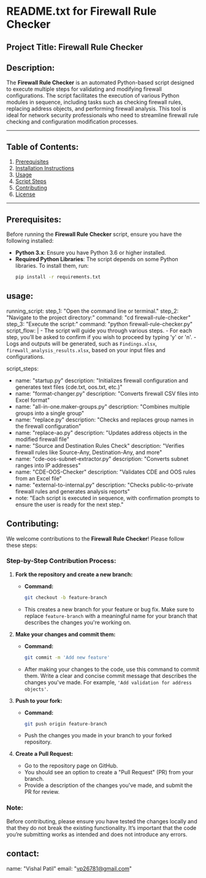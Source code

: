 # README.txt for Firewall Rule Checker

## Project Title: **Firewall Rule Checker**

## Description:
The **Firewall Rule Checker** is an automated Python-based script designed to execute multiple steps for validating and modifying firewall configurations. The script facilitates the execution of various Python modules in sequence, including tasks such as checking firewall rules, replacing address objects, and performing firewall analysis. This tool is ideal for network security professionals who need to streamline firewall rule checking and configuration modification processes.

---

## Table of Contents:
1. [Prerequisites](#prerequisites)
2. [Installation Instructions](#installation-instructions)
3. [Usage](#usage)
4. [Script Steps](#script-steps)
5. [Contributing](#contributing)
6. [License](#license)

---

## Prerequisites:
Before running the **Firewall Rule Checker** script, ensure you have the following installed:

- **Python 3.x**: Ensure you have Python 3.6 or higher installed.
- **Required Python Libraries**: The script depends on some Python libraries. To install them, run:
  ```bash
  pip install -r requirements.txt

## usage:
  running_script:
    step_1: "Open the command line or terminal."
    step_2: "Navigate to the project directory:"
      command: "cd firewall-rule-checker"
    step_3: "Execute the script:"
      command: "python firewall-rule-checker.py"
  script_flow: |
    - The script will guide you through various steps.
    - For each step, you’ll be asked to confirm if you wish to proceed by typing 'y' or 'n'.
    - Logs and outputs will be generated, such as `Findings.xlsx`, `firewall_analysis_results.xlsx`, based on your input files and configurations.


script_steps:
  - name: "startup.py"          description: "Initializes firewall configuration and generates text files (cde.txt, oos.txt, etc.)"
  - name: "format-changer.py"    description: "Converts firewall CSV files into Excel format"
  - name: "all-in-one.maker-groups.py" description: "Combines multiple groups into a single group"
  - name: "replace.py"           description: "Checks and replaces group names in the firewall configuration"
  - name: "replace-ao.py"        description: "Updates address objects in the modified firewall file"
  - name: "Source and Destination Rules Check" description: "Verifies firewall rules like Source-Any, Destination-Any, and more"
  - name: "cde-oos-subnet-extractor.py" description: "Converts subnet ranges into IP addresses"
  - name: "CDE-OOS-Checker"     description: "Validates CDE and OOS rules from an Excel file"
  - name: "external-to-internal.py" description: "Checks public-to-private firewall rules and generates analysis reports"
  - note: "Each script is executed in sequence, with confirmation prompts to ensure the user is ready for the next step."




## Contributing:

We welcome contributions to the **Firewall Rule Checker**! Please follow these steps:

### Step-by-Step Contribution Process:

1. **Fork the repository and create a new branch:**
   - **Command:**
     ```bash
     git checkout -b feature-branch
     ```
   - This creates a new branch for your feature or bug fix. Make sure to replace `feature-branch` with a meaningful name for your branch that describes the changes you're working on.

2. **Make your changes and commit them:**
   - **Command:**
     ```bash
     git commit -m 'Add new feature'
     ```
   - After making your changes to the code, use this command to commit them. Write a clear and concise commit message that describes the changes you've made. For example, `'Add validation for address objects'`.

3. **Push to your fork:**
   - **Command:**
     ```bash
     git push origin feature-branch
     ```
   - Push the changes you made in your branch to your forked repository.

4. **Create a Pull Request:**
   - Go to the repository page on GitHub.
   - You should see an option to create a "Pull Request" (PR) from your branch.
   - Provide a description of the changes you've made, and submit the PR for review.

### Note:
Before contributing, please ensure you have tested the changes locally and that they do not break the existing functionality. It’s important that the code you’re submitting works as intended and does not introduce any errors.



## contact:
  name: "Vishal Patil"
  email: "vp26781@gmail.com"

